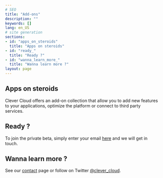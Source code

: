 ```yaml
---
# SEO
title: "Add-ons"
description: ""
keywords: []
lang: en_US
# site generation
sections:
- id: "apps_on_steroids"
  title: "Apps on steroids"
- id: "ready_"
  title: "Ready ?"
- id: "wanna_learn_more_"
  title: "Wanna learn more ?"
layout: page
---
```

## Apps on steroids
Clever Cloud offers an add-on collection that allow you to add new features to your applications, optimize the platform or connect to third party services.
## Ready ?
To join the private beta, simply enter your email [here](/#signup "Sign Up") and we will get in touch.
## Wanna learn more ?
See our [contact](/contact.html) page or follow on Twitter [@clever_cloud](http://twitter.com/clever_cloud "Twitter").
